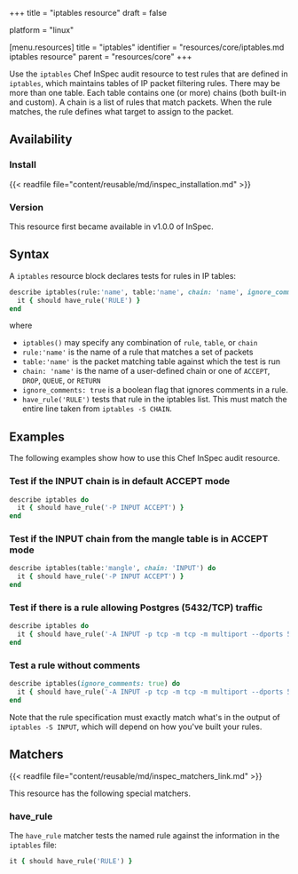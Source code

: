 +++
title = "iptables resource"
draft = false

platform = "linux"

[menu.resources]
    title = "iptables"
    identifier = "resources/core/iptables.md iptables resource"
    parent = "resources/core"
+++

Use the `iptables` Chef InSpec audit resource to test rules that are defined in `iptables`, which maintains tables of IP packet filtering rules. There may be more than one table. Each table contains one (or more) chains (both built-in and custom). A chain is a list of rules that match packets. When the rule matches, the rule defines what target to assign to the packet.

## Availability

### Install

{{< readfile file="content/reusable/md/inspec_installation.md" >}}

### Version

This resource first became available in v1.0.0 of InSpec.

## Syntax

A `iptables` resource block declares tests for rules in IP tables:

```ruby
describe iptables(rule:'name', table:'name', chain: 'name', ignore_comments: true) do
  it { should have_rule('RULE') }
end
```

where

- `iptables()` may specify any combination of `rule`, `table`, or `chain`
- `rule:'name'` is the name of a rule that matches a set of packets
- `table:'name'` is the packet matching table against which the test is run
- `chain: 'name'` is the name of a user-defined chain or one of `ACCEPT`, `DROP`, `QUEUE`, or `RETURN`
- `ignore_comments: true` is a boolean flag that ignores comments in a rule.
- `have_rule('RULE')` tests that rule in the iptables list. This must match the entire line taken from `iptables -S CHAIN`.

## Examples

The following examples show how to use this Chef InSpec audit resource.

### Test if the INPUT chain is in default ACCEPT mode

```ruby
describe iptables do
  it { should have_rule('-P INPUT ACCEPT') }
end
```

### Test if the INPUT chain from the mangle table is in ACCEPT mode

```ruby
describe iptables(table:'mangle', chain: 'INPUT') do
  it { should have_rule('-P INPUT ACCEPT') }
end
```

### Test if there is a rule allowing Postgres (5432/TCP) traffic

```ruby
describe iptables do
  it { should have_rule('-A INPUT -p tcp -m tcp -m multiport --dports 5432 -m comment --comment "postgres" -j ACCEPT') }
end
```

### Test a rule without comments

```ruby
describe iptables(ignore_comments: true) do
  it { should have_rule('-A INPUT -p tcp -m tcp -m multiport --dports 5432 -j ACCEPT') }
end
```

Note that the rule specification must exactly match what's in the output of `iptables -S INPUT`, which will depend on how you've built your rules.

## Matchers

{{< readfile file="content/reusable/md/inspec_matchers_link.md" >}}

This resource has the following special matchers.

### have_rule

The `have_rule` matcher tests the named rule against the information in the `iptables` file:

```ruby
it { should have_rule('RULE') }
```
